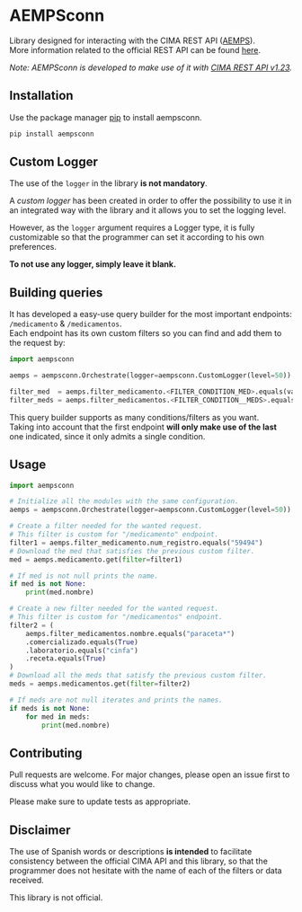 # AEMPSconn
Library designed for interacting with the CIMA REST API ([AEMPS](https://cima.aemps.es/cima/publico/home.html)).  
More information related to the official REST API can be found [here](https://cima.aemps.es/cima/resources/docs/CIMA_REST_API.pdf).  

*Note: AEMPSconn is developed to make use of it with [CIMA REST API v1.23](https://cima.aemps.es/cima/resources/docs/CIMA_REST_API.pdf).*

## Installation

Use the package manager [pip](https://pip.pypa.io/en/stable/) to install aempsconn.

```bash
pip install aempsconn
```

## Custom Logger
The use of the `logger` in the library **is not mandatory**.  

A *custom logger* has been created in order to offer the possibility to use it in an integrated way with the library and it allows you to set the logging level. 

However, as the `logger` argument requires a Logger type, it is fully customizable so that the programmer can set it according to his own preferences.  

**To not use any logger, simply leave it blank.**

## Building queries
It has developed a easy-use query builder for the most important endpoints: `/medicamento` & `/medicamentos`.  
Each endpoint has its own custom filters so you can find and add them to the request by:

```python
import aempsconn

aemps = aempsconn.Orchestrate(logger=aempsconn.CustomLogger(level=50))

filter_med  = aemps.filter_medicamento.<FILTER_CONDITION_MED>.equals(value="")
filter_meds = aemps.filter_medicamentos.<FILTER_CONDITION__MEDS>.equals(value="")
```

This query builder supports as many conditions/filters as you want.  
Taking into account that the first endpoint **will only make use of the last** one indicated, since it only admits a single condition.

## Usage
```python
import aempsconn

# Initialize all the modules with the same configuration.
aemps = aempsconn.Orchestrate(logger=aempsconn.CustomLogger(level=50))

# Create a filter needed for the wanted request.
# This filter is custom for "/medicamento" endpoint.
filter1 = aemps.filter_medicamento.num_registro.equals("59494")
# Download the med that satisfies the previous custom filter.
med = aemps.medicamento.get(filter=filter1)

# If med is not null prints the name.
if med is not None:
    print(med.nombre)

# Create a new filter needed for the wanted request.
# This filter is custom for "/medicamentos" endpoint.
filter2 = (
    aemps.filter_medicamentos.nombre.equals("paraceta*")
    .comercializado.equals(True)
    .laboratorio.equals("cinfa")
    .receta.equals(True)
)
# Download all the meds that satisfy the previous custom filter.
meds = aemps.medicamentos.get(filter=filter2)

# If meds are not null iterates and prints the names.
if meds is not None:
    for med in meds:
        print(med.nombre)

```

## Contributing

Pull requests are welcome. For major changes, please open an issue first to discuss what you would like to change.  

Please make sure to update tests as appropriate.


## Disclaimer

The use of Spanish words or descriptions **is intended** to facilitate consistency between the official CIMA API and this library, so that the programmer does not hesitate with the name of each of the filters or data received.

This library is not official.

